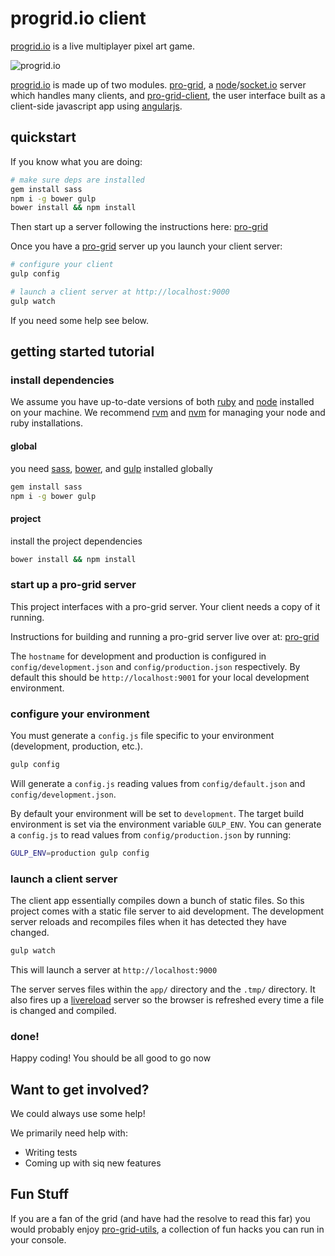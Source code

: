 progrid.io client
===
[progrid.io][] is a live multiplayer pixel art game.

![progrid.io][progrid gif]

[progrid.io][] is made up of two modules. [pro-grid][], a [node][]/[socket.io][] server
which handles many clients, and [pro-grid-client][], the user interface built as
a client-side javascript app using [angularjs][]. 


## quickstart
If you know what you are doing:

```bash
# make sure deps are installed
gem install sass
npm i -g bower gulp
bower install && npm install
```
Then start up a server following the instructions here: [pro-grid][]

Once you have a [pro-grid][] server up you launch your client server:

```bash
# configure your client
gulp config

# launch a client server at http://localhost:9000
gulp watch
```

If you need some help see below.

## getting started tutorial
### install dependencies
We assume you have up-to-date versions of both [ruby][] and [node][]
installed on your machine. We recommend [rvm][] and [nvm][] for managing your
node and ruby installations.
#### global
you need [sass][], [bower][], and [gulp][] installed globally

```bash
gem install sass
npm i -g bower gulp
```
#### project
install the project dependencies

```bash
bower install && npm install
```

### start up a pro-grid server
This project interfaces with a pro-grid server. Your client needs a copy of it
running. 

Instructions for building and running a pro-grid server live over at:
[pro-grid][]

The `hostname` for development and production is configured in
`config/development.json` and `config/production.json` respectively. By default
this should be `http://localhost:9001` for your local development environment.

### configure your environment
You must generate a `config.js` file specific to your environment (development,
production, etc.). 

```bash
gulp config
```

Will generate a `config.js` reading values from `config/default.json` and
`config/development.json`.

By default your environment will be set to `development`. The target build
environment is set via the environment variable `GULP_ENV`. You can generate a
`config.js` to read values from `config/production.json` by running:

```bash
GULP_ENV=production gulp config
```

### launch a client server
The client app essentially compiles down a bunch of static files. So this
project comes with a static file server to aid development. The development
server reloads and recompiles files when it has detected they have changed.

```bash
gulp watch
```

This will launch a server at `http://localhost:9000`

The server serves files within the `app/` directory and the `.tmp/` directory.
It also fires up a [livereload][] server so the browser is refreshed every time
a file is changed and compiled.

### done!
Happy coding! You should be all good to go now

## Want to get involved?
We could always use some help!

We primarily need help with:

 - Writing tests
 - Coming up with siq new features

## Fun Stuff
If you are a fan of the grid (and have had the resolve to read this far) you
would probably enjoy [pro-grid-utils][], a collection of fun hacks you can run
in your console.

[progrid gif]: http://i.imgur.com/GiLvpX3.gif
[progrid.io]: http://www.progrid.io "progrid.io"
[pro-grid]: http://github.com/pro-grid/pro-grid
[pro-grid-client]: http://github.com/pro-grid/pro-grid-client
[ruby]: https://www.ruby-lang.org
[node]: http://nodejs.org/ "Node.js"
[socket.io]: http://socket.io/
[angularjs]: https://angularjs.org/ "AngularJS"
[nvm]: https://github.com/creationix/nvm "Node Version Manager (NVM)"
[rvm]: https://rvm.io/ "Ruby Version Manager (RVM)"
[sass]: http://sass-lang.com/ "Sass"
[bower]: http://bower.io/ "Bower"
[gulp]: http://gulpjs.com/ "gulp.js"
[livereload]: https://github.com/intesso/connect-livereload
[pro-grid-utils]: http://github.com/austinpray/pro-grid-utils
